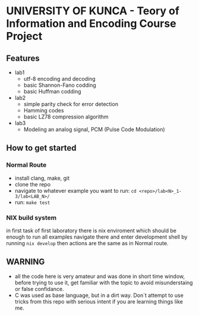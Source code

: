 # UNIVERSITY OF KUNCA - Teory of Information and Encoding Course Project
## Features
- lab1
  + utf-8 encoding and decoding
  + basic Shannon-Fano codding
  + basic Huffman codding
- lab2
  + simple parity check for error detection 
  + Hamming codes
  + basic LZ78 compression algorithm
- lab3
  + Modeling an analog signal, PCM (Pulse Code Modulation)

## How to get started
### Normal Route
- install clang, make, git
- clone the repo
- navigate to whatever example you want to run: `cd <repo>/lab<N>_1-3/lab<LAB_N>/`
- run: `make test`
### NIX build system
in first task of first laboratory there is nix enviroment which should be enough to run
all examples
navigate there and enter development shell by running `nix develop`
then actions are the same as in Normal route.

## WARNING
- all the code here is very amateur and was done in short time window, before trying to use it, get familiar with the topic to avoid misunderstaing or false confidance.
- C was used as base language, but in a dirt way. Don`t attempt to use tricks from this repo with serious intent if you are learning things like me.

